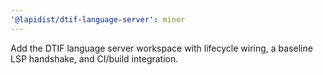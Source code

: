 ```yaml
---
'@lapidist/dtif-language-server': minor
---
```


Add the DTIF language server workspace with lifecycle wiring, a baseline LSP handshake, and CI/build integration.
